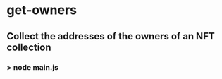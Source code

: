 # get-owners

## Collect the addresses of the owners of an NFT collection
###   > node main.js      

